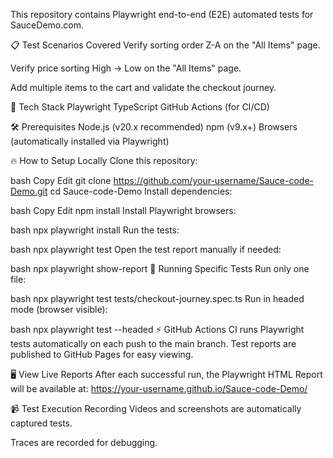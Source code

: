 This repository contains Playwright end-to-end (E2E) automated tests for SauceDemo.com.

📋 Test Scenarios Covered
Verify sorting order Z-A on the "All Items" page.

Verify price sorting High → Low on the "All Items" page.

Add multiple items to the cart and validate the checkout journey.

🚀 Tech Stack
Playwright
TypeScript
GitHub Actions (for CI/CD)

🛠️ Prerequisites
Node.js (v20.x recommended)
npm (v9.x+)
Browsers (automatically installed via Playwright)

🔥 How to Setup Locally
Clone this repository:

bash
Copy
Edit
git clone https://github.com/your-username/Sauce-code-Demo.git
cd Sauce-code-Demo
Install dependencies:

bash
Copy
Edit
npm install
Install Playwright browsers:

bash
npx playwright install
Run the tests:

bash
npx playwright test
Open the test report manually if needed:

bash
npx playwright show-report
🎯 Running Specific Tests
Run only one file:

bash
npx playwright test tests/checkout-journey.spec.ts
Run in headed mode (browser visible):

bash
npx playwright test --headed
⚡ GitHub Actions
CI runs Playwright tests automatically on each push to the main branch.
Test reports are published to GitHub Pages for easy viewing.

🖥️ View Live Reports
After each successful run, the Playwright HTML Report will be available at:
https://your-username.github.io/Sauce-code-Demo/

📹 Test Execution Recording
Videos and screenshots are automatically captured tests.

Traces are recorded for debugging.
